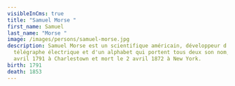 ```yaml
---
visibleInCms: true
title: "Samuel Morse "
first_name: Samuel
last_name: "Morse "
image: /images/persons/samuel-morse.jpg
description: Samuel Morse est un scientifique américain, développeur d'un
  télégraphe électrique et d'un alphabet qui portent tous deux son nom, né le 27
  avril 1791 à Charlestown et mort le 2 avril 1872 à New York.
birth: 1791
death: 1853
---
```

